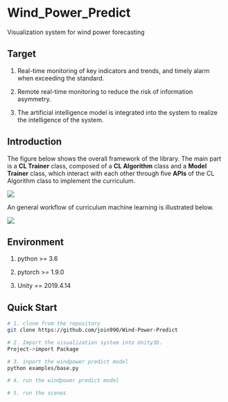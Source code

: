 # Wind_Power_Predict
Visualization system for wind power forecasting

 ## Target

1. Real-time monitoring of key indicators and trends, and timely alarm when exceeding the standard.

2. Remote real-time monitoring to reduce the risk of information asymmetry.

3. The artificial intelligence model is integrated into the system to realize the intelligence of the system.

## Introduction

The figure below shows the overall framework of the library. The main part is a **CL Trainer** class, composed of a **CL Algorithm** class and a **Model Trainer** class, which interact with each other through five **APIs** of the CL Algorithm class to implement the curriculum.

<img src="./docs/img/framework.svg">

An general workflow of curriculum machine learning is illustrated below. 

<img src="./docs/img/flow.svg">



## Environment

1. python >= 3.6

2. pytorch >= 1.9.0

3. Unity == 2019.4.14

## Quick Start
``` bash
# 1. clone from the repository
git clone https://github.com/join990/Wind-Power-Predict

# 2. Import the visualization system into Unity3D.
Project->import Package

# 3. inport the windpower predict model
python examples/base.py

# 4. run the windpower predict model

# 5. run the scenes

```







